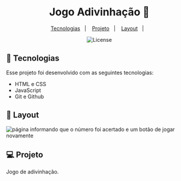 <h1 align="center"> Jogo Adivinhação 🎯 </h1>

<p align="center">
  <a href="#-tecnologias">Tecnologias</a>&nbsp;&nbsp;&nbsp;|&nbsp;&nbsp;&nbsp;
  <a href="#-projeto">Projeto</a>&nbsp;&nbsp;&nbsp;|&nbsp;&nbsp;&nbsp;
  <a href="#-layout">Layout</a>&nbsp;&nbsp;&nbsp;|&nbsp;&nbsp;&nbsp;
</p>

<p align="center">
  <img alt="License" src="https://user-images.githubusercontent.com/63527881/217826364-205276dc-9c69-424b-93c6-576653073aa3.PNG">
</p>

## 🚀 Tecnologias

Esse projeto foi desenvolvido com as seguintes tecnologias:

- HTML e CSS
- JavaScript
- Git e Github

## 🔖 Layout

<img align ="center" alt="página informando que o número foi acertado e um botão de jogar novamente" src="https://user-images.githubusercontent.com/63527881/217826879-34d29d44-a182-4230-806e-b04f341267d2.PNG" /> 

## 💻 Projeto 
Jogo de adivinhação. 
